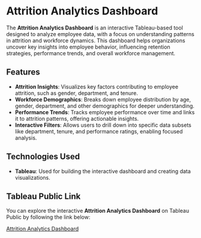 # Attrition Analytics Dashboard

The **Attrition Analytics Dashboard** is an interactive Tableau-based tool designed to analyze employee data, with a focus on understanding patterns in attrition and workforce dynamics. This dashboard helps organizations uncover key insights into employee behavior, influencing retention strategies, performance trends, and overall workforce management.

## Features

- **Attrition Insights**: Visualizes key factors contributing to employee attrition, such as gender, department, and tenure.
- **Workforce Demographics**: Breaks down employee distribution by age, gender, department, and other demographics for deeper understanding.
- **Performance Trends**: Tracks employee performance over time and links it to attrition patterns, offering actionable insights.
- **Interactive Filters**: Allows users to drill down into specific data subsets like department, tenure, and performance ratings, enabling focused analysis.

## Technologies Used

- **Tableau**: Used for building the interactive dashboard and creating data visualizations.

## Tableau Public Link

You can explore the interactive **Attrition Analytics Dashboard** on Tableau Public by following the link below:

[Attrition Analytics Dashboard](https://public.tableau.com/views/HR_Analytics_Dashboard_17276586660660/HRAnalytics?:language=en-US&:sid=&:redirect=auth&:display_count=n&:origin=viz_share_link)



